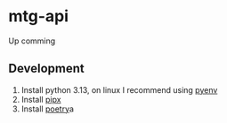 # mtg-api

Up comming


## Development

1. Install python 3.13, on linux I recommend using [pyenv](https://github.com/pyenv/pyenv?tab=readme-ov-file#a-getting-pyenv)
2. Install [pipx](https://pipx.pypa.io/stable/installation/)
3. Install [poetry](https://python-poetry.org/docs/)a
